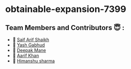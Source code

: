 # obtainable-expansion-7399
## Team Members and Contributors 😇 :

- 👤 [Saif Arif Shaikh](https://github.com/Saif-sk5417)
- 👤 [Yash Gabhud](https://github.com/Yash949444)
- 👤 [Deepak Mane](https://github.com/thedpmane)
- 👤 [Aarif Khan](https://github.com/AariF-ShazZ)
- 👤 [Himanshu sharma](https://github.com/himanshu7582901182)

